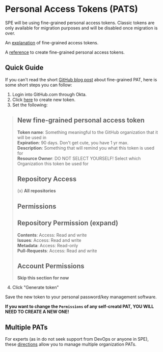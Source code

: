 # Personal Access Tokens (PATS)

SPE will be using fine-grained personal access tokens.
Classic tokens are only available for migration purposes and will be disabled once migration is over.

An [explanation](https://docs.github.com/en/enterprise-cloud@latest/authentication/keeping-your-account-and-data-secure/managing-your-personal-access-tokens#fine-grained-personal-access-tokens) of fine-grained access tokens.

A [reference](https://docs.github.com/en/enterprise-cloud@latest/authentication/keeping-your-account-and-data-secure/managing-your-personal-access-tokens#creating-a-fine-grained-personal-access-token) to create fine-grained personal access tokens.

## Quick Guide

If you can't read the short [GitHub blog post](https://github.blog/2022-10-18-introducing-fine-grained-personal-access-tokens-for-github/) about fine-grained PAT, here is some short steps you can follow:

1. Login into GitHub.com through Okta.
1. Click [here](https://github.com/settings/personal-access-tokens/new) to create new token.
1. Set the following:

> New fine-grained personal access token
> ---
>
> **Token name**: Something meaningful to the GitHub organization that it will be used in<br>
> **Expiration**: 90 days.  Don't get cute, you have 1 yr max.<br>
> **Description**: Something that will remind you what this token is used for<br>
> **Resource Owner**: DO NOT SELECT YOURSELF!  Select which Organization this token be used for<br>
>
> Repository Access
> ---
> (x) **All repositories**
>
> Permissions
> ---
>   Repository Permission (expand)
> ---
> **Contents**: Access: Read and write<br>
> **Issues**: Access: Read and write<br>
> **Metadata**: Access: Read-only<br>
> **Pull-Requests**: Access: Read and write<br>
>
> Account Permissions
> ---
> **Skip this section for now**
>

4. Click "Generate token"

Save the new token to your personal password/key management software.

**If you want to change the `Permissions` of any self-creatd PAT, YOU WILL NEED TO CREATE A NEW ONE!**

## Multiple PATs

For experts (as in do not seek support from DevOps or anyone in SPE), these [directions](https://docs.github.com/en/enterprise-cloud@latest/account-and-profile/setting-up-and-managing-your-personal-account-on-github/managing-your-personal-account/managing-multiple-accounts) allow you to manage multiple organization PATs.

